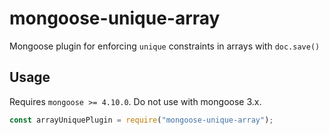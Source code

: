 # mongoose-unique-array

Mongoose plugin for enforcing `unique` constraints in arrays with `doc.save()`

## Usage

Requires `mongoose >= 4.10.0`. Do not use with mongoose 3.x.

```javascript
const arrayUniquePlugin = require("mongoose-unique-array");
```
